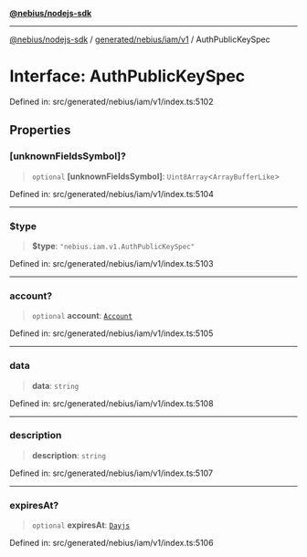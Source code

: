 [**@nebius/nodejs-sdk**](../../../../../README.md)

***

[@nebius/nodejs-sdk](../../../../../README.md) / [generated/nebius/iam/v1](../README.md) / AuthPublicKeySpec

# Interface: AuthPublicKeySpec

Defined in: src/generated/nebius/iam/v1/index.ts:5102

## Properties

### \[unknownFieldsSymbol\]?

> `optional` **\[unknownFieldsSymbol\]**: `Uint8Array`\<`ArrayBufferLike`\>

Defined in: src/generated/nebius/iam/v1/index.ts:5104

***

### $type

> **$type**: `"nebius.iam.v1.AuthPublicKeySpec"`

Defined in: src/generated/nebius/iam/v1/index.ts:5103

***

### account?

> `optional` **account**: [`Account`](Account.md)

Defined in: src/generated/nebius/iam/v1/index.ts:5105

***

### data

> **data**: `string`

Defined in: src/generated/nebius/iam/v1/index.ts:5108

***

### description

> **description**: `string`

Defined in: src/generated/nebius/iam/v1/index.ts:5107

***

### expiresAt?

> `optional` **expiresAt**: [`Dayjs`](../../../../../runtime/protos/core/dayjs/classes/Dayjs.md)

Defined in: src/generated/nebius/iam/v1/index.ts:5106
